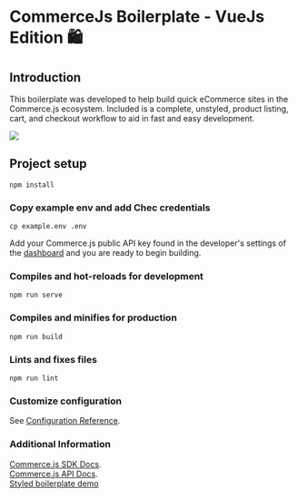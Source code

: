 # CommerceJs Boilerplate - VueJs Edition 🛍️ 

## Introduction

This boilerplate was developed to help build quick eCommerce sites in the Commerce.js ecosystem. Included is a complete, unstyled, product listing, cart, and checkout workflow to aid in fast and easy development. 

![](https://github.com/chec/commercejs-vuejs-boilerplate/blob/master/src/assets/Boilerplatedemo.png)

## Project setup

```
npm install
```

### Copy example env and add Chec credentials
```
cp example.env .env
```
Add your Commerce.js public API key found in the developer's settings of the [dashboard](https://dashboard.chec.io/settings/developer) and you are ready to begin building.  

### Compiles and hot-reloads for development
```
npm run serve
```

### Compiles and minifies for production
```
npm run build
```

### Lints and fixes files
```
npm run lint
```

### Customize configuration
See [Configuration Reference](https://cli.vuejs.org/config/).

### Additional Information
[Commerce.js SDK Docs](https://commercejs.com/docs/).  
[Commerce.js API Docs](https://commercejs.com/docs/api/#introduction).  
[Styled boilerplate demo](https://shoppable-campaign-demo.netlify.app/#/)
